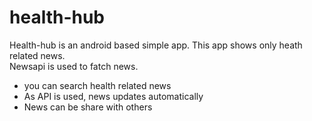 # health-hub

Health-hub is an android based simple app. This app shows only heath related news.  
Newsapi is used to fatch news.  
- you can search health related news
- As API is used, news updates automatically
- News can be share with others
